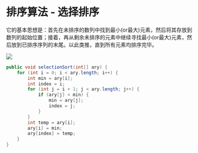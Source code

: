 # 排序算法 - 选择排序

它的基本思想是：首先在未排序的数列中找到最小(or最大)元素，然后将其存放到数列的起始位置；接着，再从剩余未排序的元素中继续寻找最小(or最大)元素，然后放到已排序序列的末尾。以此类推，直到所有元素均排序完毕。

![](/imgs/algorithm/sort/selection-sort-1.gif)

```java
public void selectionSort(int[] ary) {
    for (int i = 0; i < ary.length; i++) {
        int min = ary[i];
        int index = i;
        for (int j = i + 1; j < ary.length; j++) {
            if (ary[j] < min) {
                min = ary[j];
                index = j;
            }
        }
        int temp = ary[i];
        ary[i] = min;
        ary[index] = temp;
    }
}
```

